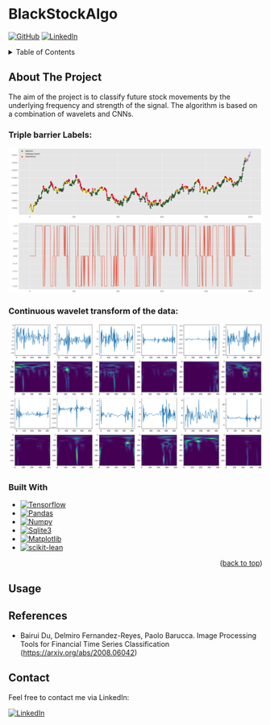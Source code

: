 # BlackStockAlgo
<a name="readme-top"></a>

[![GitHub][GitHub-shield]][GitHub-url]
[![LinkedIn][linkedin-shield]][linkedin-url]

<!-- TABLE OF CONTENTS -->
<details>
  <summary>Table of Contents</summary>
  <ol>
    <li>
      <a href="#about-the-project">About The Project</a>
      <ul>
        <li><a href="#built-with">Built With</a></li>
      </ul>
    </li>
    <li><a href="#usage">Usage</a></li>
    <li><a href="#References">References</a></li>
    <li><a href="#contact">Contact</a></li>
  </ol>
</details>

## About The Project 
The aim of the project is to classify future stock movements by the underlying frequency and strength of the signal. The algorithm is based on a combination of wavelets and CNNs. 

### Triple barrier Labels:
![TripleBarrierLabeling-img][TripleBarrierLabeling-img]

### Continuous wavelet transform of the data:
![CWT-img][CWT-img]


### Built With

* [![Tensorflow][Tensorflow-logo]][Tensorlflow-url]
* [![Pandas][Pandas-logo]][Pandas-url]
* [![Numpy][Numpy-logo]][Numpy-url]
* [![Sqlite3][Sqlite3-logo]][Sqlite3-url]
* [![Matplotlib][Matplotlib-logo]][Numpy-url]
* [![scikit-lean][scikit-lean-logo]][scikit-lean-url]

<p align="right">(<a href="#readme-top">back to top</a>)</p>

## Usage

## References
* Bairui Du, Delmiro Fernandez-Reyes, Paolo Barucca. Image Processing Tools for Financial Time Series Classification (https://arxiv.org/abs/2008.06042)


## Contact
Feel free to contact me via LinkedIn:

[![LinkedIn][linkedin-shield]][linkedin-url]


<!-- MARKDOWN LINKS & IMAGES -->
[Tensorflow-logo]: https://img.shields.io/badge/TensorFlow-000000?style=for-the-badge&logo=tensorflow&logoColor=FF6F00
[Tensorlflow-url]: https://www.tensorflow.org/
[Pandas-logo]: https://img.shields.io/badge/pandas-0d6efd?style=for-the-badge&logo=pandas&logoColor=white
[Pandas-url]: https://pandas.pydata.org/
[Numpy-logo]: https://img.shields.io/badge/NumPy-cccccc?style=for-the-badge&logo=numpy&logoColor=013243
[Numpy-url]: https://numpy.org/
[Sqlite3-logo]: https://img.shields.io/badge/SQLite3-044a64?style=for-the-badge&logo=sqlite&logoColor=0d6efd
[Sqlite3-url]: https://www.sqlite.org/index.html
[Matplotlib-logo]: https://img.shields.io/badge/matplotlib-cccccc?style=for-the-badge&logo=matplot&logoColor=0d6efd
[Matplotlib-url]: https://matplotlib.org/
[scikit-lean-logo]: https://img.shields.io/badge/scikit--learn-f66?style=for-the-badge&logo=scikitlearn&logoColor=black
[scikit-lean-url]: https://scikit-learn.org/stable/

[linkedin-shield]: https://img.shields.io/badge/-LinkedIn-black.svg?style=for-the-badge&logo=linkedin&colorB=378fe9
[linkedin-url]: https://www.linkedin.com/in/jan-erik-bosenius-a9a589217/
[GitHub-shield]: https://img.shields.io/badge/github-000?style=for-the-badge&logo=github&colorB=24292f
[GitHub-url]: https://github.com/Jan0412
[linkedin-shield]:
[linkedin-url]:

[TripleBarrierLabeling-img]: Images/Test_IMG_TripleBarrierLabeling.png
[CWT-img]: Images/Test_IMG_CWT.png
